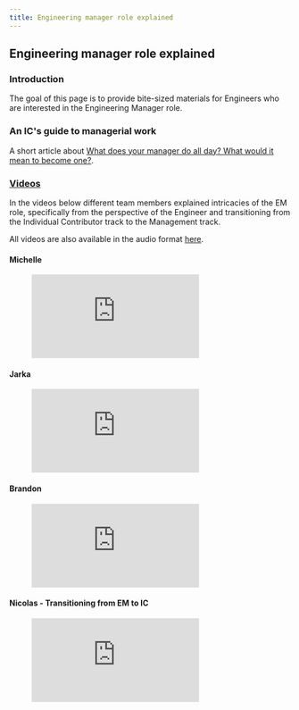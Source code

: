 ```yaml
---
title: Engineering manager role explained
---
```


## Engineering manager role explained

### Introduction

The goal of this page is to provide bite-sized materials for Engineers who are interested in the
Engineering Manager role.

### An IC's guide to managerial work

A short article about [What does your manager do all day? What would it mean to become one?](work_of_a_manager.html).

### [Videos](https://youtube.com/playlist?list=PL05JrBw4t0KqbOjpY5aZgIQayjguEajWd)

In the videos below different team members explained intricacies of the EM role, specifically
from the perspective of the Engineer and transitioning from the Individual Contributor track to the Management track.

All videos are also available in the audio format [here](https://drive.google.com/drive/folders/1hrayHgzZpzrCd3zC1RrKEFXl3kaheWoK?usp=share_link).

#### Michelle

<!-- blank line -->
<figure class="video_container">
  <iframe src="https://www.youtube.com/embed/4TzP1R3dfSk" frameborder="0" allowfullscreen="true"> </iframe>
</figure>
<!-- blank line -->

#### Jarka

<!-- blank line -->
<figure class="video_container">
  <iframe src="https://www.youtube.com/embed/U91ulREoqQE" frameborder="0" allowfullscreen="true"> </iframe>
</figure>
<!-- blank line -->

#### Brandon

<!-- blank line -->
<figure class="video_container">
  <iframe src="https://www.youtube.com/embed/m3w9JMqOQVM" frameborder="0" allowfullscreen="true"> </iframe>
</figure>
<!-- blank line -->

#### Nicolas - Transitioning from EM to IC

<!-- blank line -->
<figure class="video_container">
  <iframe src="https://www.youtube.com/embed/Um4-C2RC0uo" frameborder="0" allowfullscreen="true"> </iframe>
</figure>
<!-- blank line -->
